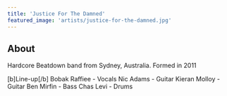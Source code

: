 ```yaml
---
title: 'Justice For The Damned'
featured_image: 'artists/justice-for-the-damned.jpg'
---
```


## About

Hardcore Beatdown band from Sydney, Australia.
Formed in 2011

[b]Line-up[/b]
Bobak Raffiee - Vocals
Nic Adams - Guitar
Kieran Molloy - Guitar
Ben Mirfin - Bass
Chas Levi - Drums
